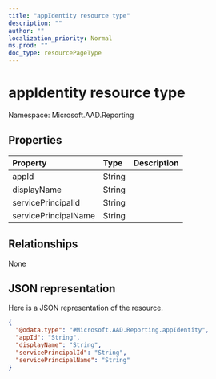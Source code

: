 ```yaml
---
title: "appIdentity resource type"
description: ""
author: ""
localization_priority: Normal
ms.prod: ""
doc_type: resourcePageType
---
```


# appIdentity resource type


Namespace: Microsoft.AAD.Reporting



## Properties
|Property|Type|Description|
|:---|:---|:---|
|appId|String||
|displayName|String||
|servicePrincipalId|String||
|servicePrincipalName|String||

## Relationships
None

## JSON representation
Here is a JSON representation of the resource.
<!-- {
  "blockType": "resource",
  "@odata.type": "Microsoft.AAD.Reporting.appIdentity"
}
-->
``` json
{
  "@odata.type": "#Microsoft.AAD.Reporting.appIdentity",
  "appId": "String",
  "displayName": "String",
  "servicePrincipalId": "String",
  "servicePrincipalName": "String"
}
```

